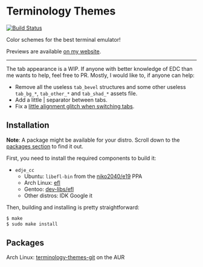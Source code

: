 # Terminology Themes

[![Build Status](https://travis-ci.org/sylveon/terminology-themes.svg?branch=master)](https://travis-ci.org/sylveon/terminology-themes)

Color schemes for the best terminal emulator!

Previews are available [on my website](https://charlesmilette.net/terminology-themes).

------------------------

The tab appearance is a WIP. If anyone with better knowledge of EDC than me wants to help, feel free to PR. Mostly, I would like to, if anyone can help:
- Remove all the useless `tab_bevel` structures and some other useless `tab_bg_*`, `tab_other_*` and `tab_shad_*` assets file.
- Add a little | separator between tabs.
- Fix a [little alignment glitch when switching tabs](http://i.imgur.com/Vok8agA.gif).

## Installation

**Note**: A package might be available for your distro. Scroll down to the [packages section](#packages) to find it out.

First, you need to install the required components to build it:

 - `edje_cc`
   - Ubuntu: `libefl-bin` from the [niko2040/e19](https://launchpad.net/~niko2040/+archive/ubuntu/e19) PPA
   - Arch Linux: [efl](https://www.archlinux.org/packages/extra/x86_64/efl/)
   - Gentoo: [dev-libs/efl](https://packages.gentoo.org/packages/dev-libs/efl)
   - Other distros: IDK Google it

Then, building and installing is pretty straightforward:
```sh
$ make
$ sudo make install
```

## Packages

Arch Linux: [terminology-themes-git](https://aur.archlinux.org/packages/terminology-themes-git/) on the AUR

